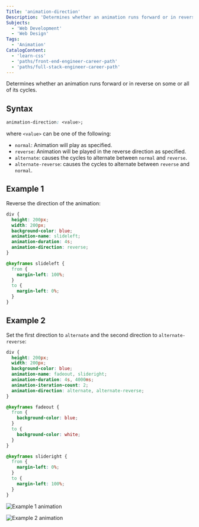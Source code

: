```yaml
---
Title: 'animation-direction'
Description: 'Determines whether an animation runs forward or in reverse on some or all of its cycles.'
Subjects:
  - 'Web Development'
  - 'Web Design'
Tags:
  - 'Animation'
CatalogContent:
  - 'learn-css'
  - 'paths/front-end-engineer-career-path'
  - 'paths/full-stack-engineer-career-path'
---
```


Determines whether an animation runs forward or in reverse on some or all of its cycles.

## Syntax

```css
animation-direction: <value>;
```

where `<value>` can be one of the following:

- `normal`: Animation will play as specified.
- `reverse`: Animation will be played in the reverse direction as specified.
- `alternate`: causes the cycles to alternate between `normal` and `reverse`.
- `alternate-reverse`: causes the cycles to alternate between `reverse` and `normal`.

## Example 1

Reverse the direction of the animation:

```css
div {
  height: 200px;
  width: 200px;
  background-color: blue;
  animation-name: slideleft;
  animation-duration: 4s;
  animation-direction: reverse;
}

@keyframes slideleft {
  from {
    margin-left: 100%;
  }
  to {
    margin-left: 0%;
  }
}
```

## Example 2

Set the first direction to `alternate` and the second direction to `alternate-reverse`:

```css
div {
  height: 200px;
  width: 200px;
  background-color: blue;
  animation-name: fadeout, slideright;
  animation-duration: 4s, 4000ms;
  animation-iteration-count: 2;
  animation-direction: alternate, alternate-reverse;
}

@keyframes fadeout {
  from {
    background-color: blue;
  }
  to {
    background-color: white;
  }
}

@keyframes slideright {
  from {
    margin-left: 0%;
  }
  to {
    margin-left: 100%;
  }
}
```
![Example 1 animation](https://raw.githubusercontent.com/Codecademy/docs/main/media/animation-direction-example1.gif)

![Example 2 animation](https://raw.githubusercontent.com/Codecademy/docs/main/media/animation-direction-example2.gif)
